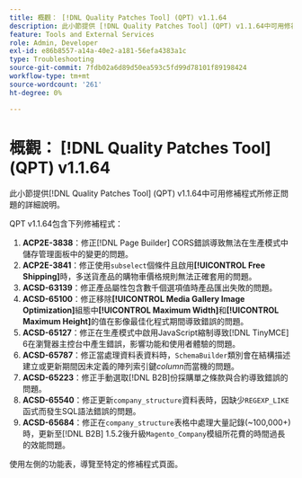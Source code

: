 ```yaml
---
title: 概觀： [!DNL Quality Patches Tool] (QPT) v1.1.64
description: 此小節提供 [!DNL Quality Patches Tool] (QPT) v1.1.64中可用修補程式所修正問題的詳細說明。
feature: Tools and External Services
role: Admin, Developer
exl-id: e86b8557-a14a-40e2-a181-56efa4383a1c
type: Troubleshooting
source-git-commit: 7fdb02a6d89d50ea593c5fd99d78101f89198424
workflow-type: tm+mt
source-wordcount: '261'
ht-degree: 0%

---
```


# 概觀： [!DNL Quality Patches Tool] (QPT) v1.1.64

此小節提供[!DNL Quality Patches Tool] (QPT) v1.1.64中可用修補程式所修正問題的詳細說明。

QPT v1.1.64包含下列修補程式：

1. **ACP2E-3838**：修正[!DNL Page Builder] CORS錯誤導致無法在生產模式中儲存管理面板中的變更的問題。
1. **ACP2E-3841**：修正使用`subselect`個條件且啟用&#x200B;**[!UICONTROL Free Shipping]**&#x200B;時，多送貨產品的購物車價格規則無法正確套用的問題。
1. **ACSD-63139**：修正產品屬性包含數千個選項值時產品匯出失敗的問題。
1. **ACSD-65100**：修正移除&#x200B;**[!UICONTROL Media Gallery Image Optimization]**&#x200B;組態中&#x200B;**[!UICONTROL Maximum Width]**&#x200B;和&#x200B;**[!UICONTROL Maximum Height]**&#x200B;的值在影像最佳化程式期間導致錯誤的問題。
1. **ACSD-65127**：修正在生產模式中啟用JavaScript縮制導致[!DNL TinyMCE] 6在瀏覽器主控台中產生錯誤，影響功能和使用者體驗的問題。
1. **ACSD-65787**：修正當處理資料表資料時，`SchemaBuilder`類別會在結構描述建立或更新期間因未定義的陣列索引鍵&#x200B;*column*&#x200B;而當機的問題。
1. **ACSD-65223**：修正手動選取[!DNL B2B]份採購單之條款與合約導致錯誤的問題。
1. **ACSD-65540**：修正更新`company_structure`資料表時，因缺少`REGEXP_LIKE`函式而發生SQL語法錯誤的問題。
1. **ACSD-65684**：修正在`company_structure`表格中處理大量記錄(~100,000+)時，更新至[!DNL B2B] 1.5.2後升級`Magento_Company`模組所花費的時間過長的效能問題。

使用左側的功能表，導覽至特定的修補程式頁面。
